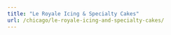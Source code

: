 ```yaml
---
title: "Le Royale Icing & Specialty Cakes"
url: /chicago/le-royale-icing-and-specialty-cakes/
---
```

